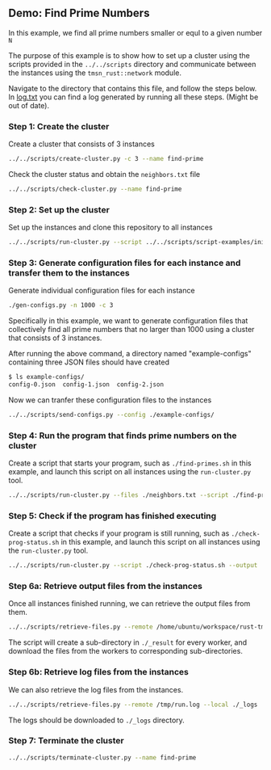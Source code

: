 ## Demo: Find Prime Numbers

In this example, we find all prime numbers smaller or equl to a given number `N`

The purpose of this example is to show how to set up a cluster using the scripts provided in the `../../scripts` directory and communicate between the instances using the `tmsn_rust::network` module.

Navigate to the directory that contains this file, and follow the steps below. In [log.txt](log.txt) you can find a log generated by running all these steps. (Might be out of date). 

### Step 1: Create the cluster 

Create a cluster that consists of 3 instances
```bash
../../scripts/create-cluster.py -c 3 --name find-prime
```

Check the cluster status and obtain the `neighbors.txt` file
```bash
../../scripts/check-cluster.py --name find-prime
```

### Step 2: Set up the cluster

Set up the instances and clone this repository to all instances
```bash
../../scripts/run-cluster.py --script ../../scripts/script-examples/init-worker.sh
```

### Step 3: Generate configuration files for each instance and transfer them to the instances

Generate individual configuration files for each instance
```bash
./gen-configs.py -n 1000 -c 3
```
Specifically in this example, we want to generate configuration files that collectively
find all prime numbers that no larger than 1000 using a cluster that consists of 3 instances.

After running the above command, a directory named "example-configs" containing three JSON files
should have created
```bash
$ ls example-configs/
config-0.json  config-1.json  config-2.json
```

Now we can tranfer these configuration files to the instances
```bash
../../scripts/send-configs.py --config ./example-configs/
```

### Step 4: Run the program that finds prime numbers on the cluster

Create a script that starts your program, such as `./find-primes.sh` in this example,
and launch this script on all instances using the `run-cluster.py` tool.
```bash
../../scripts/run-cluster.py --files ./neighbors.txt --script ./find-primes.sh
```

### Step 5: Check if the program has finished executing

Create a script that checks if your program is still running, such as `./check-prog-status.sh`
in this example, and launch this script on all instances using the `run-cluster.py` tool.
```bash
../../scripts/run-cluster.py --script ./check-prog-status.sh --output
```

### Step 6a: Retrieve output files from the instances

Once all instances finished running, we can retrieve the output files from them.

```bash
../../scripts/retrieve-files.py --remote /home/ubuntu/workspace/rust-tmsn/primes.txt --local ./_result/
```

The script will create a sub-directory in `./_result` for every worker, and download the files from the workers
to corresponding sub-directories.


### Step 6b: Retrieve log files from the instances

We can also retrieve the log files from the instances.

```bash
../../scripts/retrieve-files.py --remote /tmp/run.log --local ./_logs
```

The logs should be downloaded to `./_logs` directory.


### Step 7: Terminate the cluster

```bash
../../scripts/terminate-cluster.py --name find-prime
```
